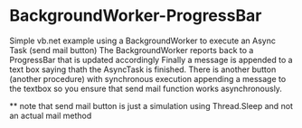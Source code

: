 # BackgroundWorker-ProgressBar

Simple vb.net example using a BackgroundWorker to execute an Async Task (send mail button)
The BackgroundWorker reports back to a ProgressBar that is updated accordingly
Finally a message is appended to a text box saying thath the AsyncTask is finished.
There is another button (another procedure) with synchronous execution appending 
a message to the textbox so you ensure that send mail function works asynchronously.

** note that send mail button is just a simulation using Thread.Sleep and not an actual mail method

